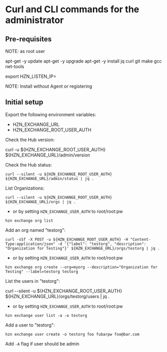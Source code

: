 # Curl and CLI commands for the administrator

## Pre-requisites

NOTE: as root user

apt-get -y update
apt-get -y upgrade
apt-get -y install jq curl git make gcc net-tools

export HZN_LISTEN_IP=

NOTE: Install without Agent or registering



## Initial setup

Export the following environment variables:

* HZN_EXCHANGE_URL
* HZN_EXCHANGE_ROOT_USER_AUTH


Check the Hub version:

curl -u ${HZN_EXCHANGE_ROOT_USER_AUTH} ${HZN_EXCHANGE_URL}/admin/version

Check the Hub status:

```shell
curl --silent -u ${HZN_EXCHANGE_ROOT_USER_AUTH} ${HZN_EXCHANGE_URL}/admin/status | jq .
```

List Organizations:

```shell
curl --silent -u ${HZN_EXCHANGE_ROOT_USER_AUTH} ${HZN_EXCHANGE_URL}/orgs | jq .
```

- or by setting `HZN_EXCHANGE_USER_AUTH` to root/root:pw

```shell
hzn exchange org list
```

Add an org named "testorg":

```shell
curl -sSf -X POST -u ${HZN_EXCHANGE_ROOT_USER_AUTH} -H "Content-Type:application/json" -d '{"label": "testorg", "description": "Organization for Testing"}' ${HZN_EXCHANGE_URL}/orgs/testorg | jq .
```

- or by setting `HZN_EXCHANGE_USER_AUTH` to root/root:pw

```shell
hzn exchange org create --org=myorg --description="Organization for Testing" --label=testorg testorg
```

List the users in "testorg":

curl --silent -u ${HZN_EXCHANGE_ROOT_USER_AUTH} ${HZN_EXCHANGE_URL}/orgs/testorg/users | jq .

- or by setting `HZN_EXCHANGE_USER_AUTH` to root/root:pw

```shell
hzn exchange user list -a -o testorg
```

Add a user to "testorg":

```shell
hzn exchange user create -o testorg foo fubarpw foo@bar.com
```

Add `-A` flag if user should be admin

